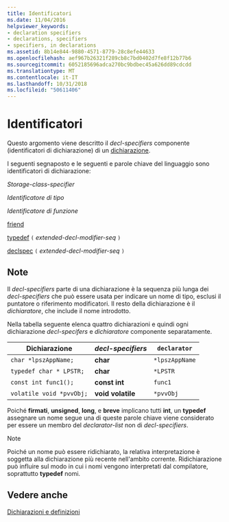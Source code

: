 ```yaml
---
title: Identificatori
ms.date: 11/04/2016
helpviewer_keywords:
- declaration specifiers
- declarations, specifiers
- specifiers, in declarations
ms.assetid: 8b14e844-9880-4571-8779-28c8efe44633
ms.openlocfilehash: aef967b26321f289cb8c7bd0402d7fe8f12b77b6
ms.sourcegitcommit: 6052185696adca270bc9bdbec45a626dd89cdcdd
ms.translationtype: MT
ms.contentlocale: it-IT
ms.lasthandoff: 10/31/2018
ms.locfileid: "50611406"
---
```

# <a name="specifiers"></a>Identificatori

Questo argomento viene descritto il *decl-specifiers* componente (identificatori di dichiarazione) di un [dichiarazione](declarations-and-definitions-cpp.md).

I seguenti segnaposto e le seguenti e parole chiave del linguaggio sono identificatori di dichiarazione:

*Storage-class-specifier*

*Identificatore di tipo*

*Identificatore di funzione*

[friend](friend-cpp.md)

[typedef](aliases-and-typedefs-cpp.md) `(` *extended-decl-modifier-seq* `)`

[declspec](declspec.md) `(` *extended-decl-modifier-seq* `)`

## <a name="remarks"></a>Note

Il *decl-specifiers* parte di una dichiarazione è la sequenza più lunga dei *decl-specifiers* che può essere usata per indicare un nome di tipo, esclusi il puntatore o riferimento modificatori. Il resto della dichiarazione è il *dichiaratore*, che include il nome introdotto.

Nella tabella seguente elenca quattro dichiarazioni e quindi ogni dichiarazione *decl-specifers* e *dichiaratore* componente separatamente.

|Dichiarazione|*decl-specifiers*|`declarator`|
|-----------------|------------------------|------------------|
|`char *lpszAppName;`|**char**|`*lpszAppName`|
|`typedef char * LPSTR;`|**char**|`*LPSTR`|
|`const int func1();`|**const int**|`func1`|
|`volatile void *pvvObj;`|**void volatile**|`*pvvObj`|

Poiché **firmati**, **unsigned**, **long**, e **breve** implicano tutti **int**, un  **typedef** assegnare un nome segue una di queste parole chiave viene considerato per essere un membro del *declarator-list* non di *decl-specifiers*.

> [!NOTE]
>  Poiché un nome può essere ridichiarato, la relativa interpretazione è soggetta alla dichiarazione più recente nell'ambito corrente. Ridichiarazione può influire sul modo in cui i nomi vengono interpretati dal compilatore, soprattutto **typedef** nomi.

## <a name="see-also"></a>Vedere anche

[Dichiarazioni e definizioni](declarations-and-definitions-cpp.md)
